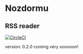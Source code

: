 # Nozdormu
##  RSS reader

[![CircleCI](https://circleci.com/gh/cashzhang21/Nozdormu.svg?style=svg)](https://circleci.com/gh/cashzhang21/Nozdormu)

version: 0.2.0 coming very sooooon!
